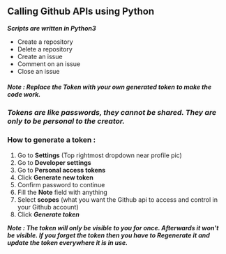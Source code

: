 <h2>Calling Github APIs using Python</h2>
<b><i>Scripts are written in Python3</i></b><br>

<ul>
  <li>Create a repository</li>
  <li>Delete a repository</li>
  <li>Create an issue</li>
  <li>Comment on an issue</li>
  <li>Close an issue</li>
</ul>

<h4><i>Note : Replace the Token with your own generated token to make the code work.</i></h4>
<h3><i>Tokens are like passwords, they cannot be shared. They are only to be personal to the creator.</i></h3>
<h3>How to generate a token : </h3>
<ol>
  <li>Go to <b>Settings</b> (Top rightmost dropdown near profile pic)</li>
  <li>Go to <b>Developer settings</b></li>
  <li>Go to <b>Personal access tokens</b></li>
  <li>Click <b>Generate new token</b></li>
  <li>Confirm password to continue</li>
  <li>Fill the <b>Note</b> field with anything</li>
  <li>Select <b>scopes</b> (what you want the Github api to access and control in your Github account)</li>
  <li>Click <b><i>Generate token</i></b></li>
</ol>
<b><i>Note : The token will only be visible to you for once. Afterwards it won't be visible. If you forget the token then you have to Regenerate it and update the token everywhere it is in use.</i></b>

